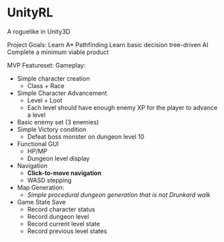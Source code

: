 # UnityRL
A roguelike in Unity3D

Project Goals:
	Learn A* Pathfinding
	Learn basic decision tree-driven AI
	Complete a minimum viable product

 MVP Featureset:
Gameplay:
* Simple character creation
	* Class + Race
* Simple Character Advancement
	* Level + Loot
	* Each level should have enough enemy XP for the player to advance a level
* Basic enemy set (3 enemies)
* Simple Victory condition
	* Defeat boss monster on dungeon level 10
* Functional GUI
	* HP/MP
	* Dungeon level display
* Navigation
	* **Click-to-move navigation**
	* WASD stepping
* Map Generation:
	* *Simple procedural dungeon generation that is not Drunkard walk*
* Game State Save
	* Record character status
	* Record dungeon level
	* Record current level state
	* Record previous level states
